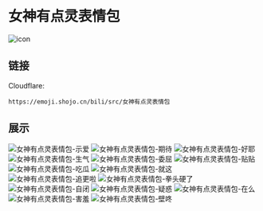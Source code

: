 # 女神有点灵表情包
![icon](https://emoji.shojo.cn/bili/src/女神有点灵表情包/icon.png)
## 链接
Cloudflare:
```
https://emoji.shojo.cn/bili/src/女神有点灵表情包
```
## 展示
![女神有点灵表情包-示爱](https://emoji.shojo.cn/bili/src/女神有点灵表情包/女神有点灵表情包-示爱.png)
![女神有点灵表情包-期待](https://emoji.shojo.cn/bili/src/女神有点灵表情包/女神有点灵表情包-期待.png)
![女神有点灵表情包-好耶](https://emoji.shojo.cn/bili/src/女神有点灵表情包/女神有点灵表情包-好耶.png)
![女神有点灵表情包-生气](https://emoji.shojo.cn/bili/src/女神有点灵表情包/女神有点灵表情包-生气.png)
![女神有点灵表情包-委屈](https://emoji.shojo.cn/bili/src/女神有点灵表情包/女神有点灵表情包-委屈.png)
![女神有点灵表情包-贴贴](https://emoji.shojo.cn/bili/src/女神有点灵表情包/女神有点灵表情包-贴贴.png)
![女神有点灵表情包-吃瓜](https://emoji.shojo.cn/bili/src/女神有点灵表情包/女神有点灵表情包-吃瓜.png)
![女神有点灵表情包-就这](https://emoji.shojo.cn/bili/src/女神有点灵表情包/女神有点灵表情包-就这.png)
![女神有点灵表情包-追更啦](https://emoji.shojo.cn/bili/src/女神有点灵表情包/女神有点灵表情包-追更啦.png)
![女神有点灵表情包-拳头硬了](https://emoji.shojo.cn/bili/src/女神有点灵表情包/女神有点灵表情包-拳头硬了.png)
![女神有点灵表情包-自闭](https://emoji.shojo.cn/bili/src/女神有点灵表情包/女神有点灵表情包-自闭.png)
![女神有点灵表情包-疑惑](https://emoji.shojo.cn/bili/src/女神有点灵表情包/女神有点灵表情包-疑惑.png)
![女神有点灵表情包-在么](https://emoji.shojo.cn/bili/src/女神有点灵表情包/女神有点灵表情包-在么.png)
![女神有点灵表情包-害羞](https://emoji.shojo.cn/bili/src/女神有点灵表情包/女神有点灵表情包-害羞.png)
![女神有点灵表情包-壁咚](https://emoji.shojo.cn/bili/src/女神有点灵表情包/女神有点灵表情包-壁咚.png)
